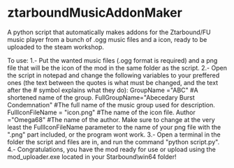 # ztarboundMusicAddonMaker
A python script that automatically makes addons for the Ztarbound/FU music player from a bunch of .ogg music files and a icon, ready to be uploaded to the steam workshop.

To use:
1.- Put the wanted music files (.ogg format is required) and a png file that will be the icon of the mod in the same folder as the script. 
2.- Open the script in notepad and change the following variables to your preffered ones (the text between the quotes is what must be changed, and the text after the # symbol explains what they do):
    GroupName ="ABC"                                         #A shortened name of the group. 
    FullGroupName="Abecedary Burst Condemnation"             #The full name of the music group used for description.
    FullIconFileName = "icon.png"                            #The name of the icon file.
    Author ="Omega68"                                        #The name of the author.
Make sure to change at the very least the FullIconFileName parameter to the name of your png file with the ".png" part included, or the program wont work.
3.- Open a terminal in the folder the script and files are in, and run the command "python script.py".
4.- Congratulations, you have the mod ready for use or upload using the mod_uploader.exe located in your Starbound\win64 folder!
